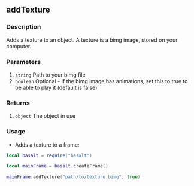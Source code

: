 ## addTexture

### Description

Adds a texture to an object. A texture is a bimg image, stored on your computer.

### Parameters

1. `string` Path to your bimg file
2. `boolean` Optional - If the bimg image has animations, set this to true to be able to play it (default is false)

### Returns

1. `object` The object in use

### Usage

* Adds a texture to a frame:

```lua
local basalt = require("basalt")

local mainFrame = basalt.createFrame()

mainFrame:addTexture("path/to/texture.bimg", true)
```
